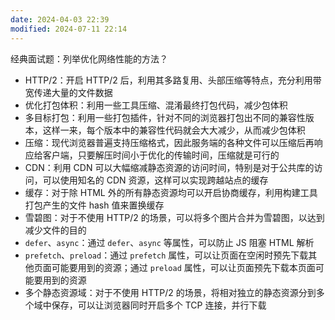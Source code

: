 ```yaml
---
date: 2024-04-03 22:39
modified: 2024-07-11 22:14
---
```


经典面试题：列举优化网络性能的方法？

- HTTP/2：开启 HTTP/2 后，利用其多路复用、头部压缩等特点，充分利用带宽传递大量的文件数据
- 优化打包体积：利用一些工具压缩、混淆最终打包代码，减少包体积
- 多目标打包：利用一些打包插件，针对不同的浏览器打包出不同的兼容性版本，这样一来，每个版本中的兼容性代码就会大大减少，从而减少包体积
- 压缩：现代浏览器普遍支持压缩格式，因此服务端的各种文件可以压缩后再响应给客户端，只要解压时间小于优化的传输时间，压缩就是可行的
- CDN：利用 CDN 可以大幅缩减静态资源的访问时间，特别是对于公共库的访问，可以使用知名的 CDN 资源，这样可以实现跨越站点的缓存
- 缓存：对于除 HTML 外的所有静态资源均可以开启协商缓存，利用构建工具打包产生的文件 hash 值来置换缓存
- 雪碧图：对于不使用 HTTP/2 的场景，可以将多个图片合并为雪碧图，以达到减少文件的目的
- `defer`、`async`：通过 `defer`、`async` 等属性，可以防止 JS 阻塞 HTML 解析
- `prefetch`、`preload`：通过 `prefetch` 属性，可以让页面在空闲时预先下载其他页面可能要用到的资源；通过 `preload` 属性，可以让页面预先下载本页面可能要用到的资源
- 多个静态资源域：对于不使用 HTTP/2 的场景，将相对独立的静态资源分到多个域中保存，可以让浏览器同时开启多个 TCP 连接，并行下载
